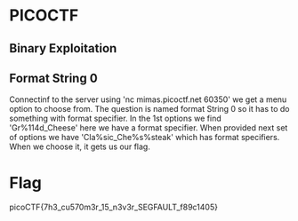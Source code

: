 # PICOCTF

## Binary Exploitation

## Format String 0
  Connectinf to the server using 'nc mimas.picoctf.net 60350' we get a menu option to choose from. The question is named format String 0 so it has to do something with format specifier. In the 1st options we find 'Gr%114d_Cheese' here we have a format specifier. When provided next set of options we have 'Cla%sic_Che%s%steak' which has format specifiers. When we choose it, it gets us our flag.

# Flag
  picoCTF{7h3_cu570m3r_15_n3v3r_SEGFAULT_f89c1405}

